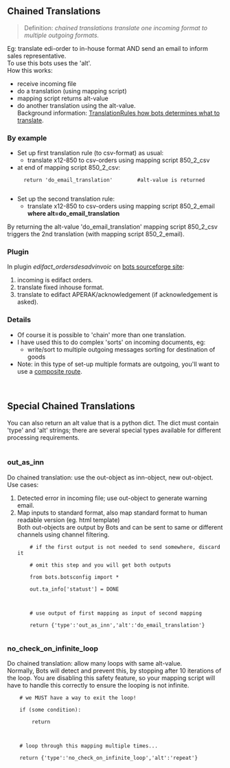 ## Chained Translations ##

> Definition: _chained translations translate one incoming format to multiple outgoing formats._

Eg: translate edi-order to in-house format AND send an email to inform sales representative.<br>
To use this bots uses the 'alt'.<br>
How this works:<br>
<ul><li>receive incoming file<br>
</li><li>do a translation (using mapping script)<br>
</li><li>mapping script returns alt-value<br>
</li><li>do another translation using the alt-value.<br>
Background information: <a href='.md'>TranslationRules how bots determines what to translate</a>.</li></ul>

<h3>By example</h3>

<ul><li>Set up first translation rule (to csv-format) as usual:<br>
<ul><li>translate x12-850 to csv-orders using mapping script 850_2_csv<br>
</li></ul></li><li>at end of mapping script 850_2_csv:<br>
<pre><code>  return 'do_email_translation'        #alt-value is returned<br>
</code></pre>
</li><li>Set up the second translation rule:<br>
<ul><li>translate x12-850 to csv-orders using mapping script 850_2_email <b>where alt=do_email_translation</b></li></ul></li></ul>

By returning the alt-value 'do_email_translation' mapping script 850_2_csv triggers the 2nd translation (with mapping script 850_2_email).<br>

<h3>Plugin</h3>
In plugin <i>edifact_ordersdesadvinvoic</i> on <a href='http://sourceforge.net/projects/bots/files/plugins/'>bots sourceforge site</a>:<br>
<ol><li>incoming is edifact orders.<br>
</li><li>translate fixed inhouse format.<br>
</li><li>translate to edifact APERAK/acknowledgement (if acknowledgement is asked).</li></ol>

<h3>Details</h3>
<ul><li>Of course it is possible to 'chain' more than one translation.<br>
</li><li>I have used this to do complex 'sorts' on incoming documents, eg:<br>
<ul><li>write/sort to multiple outgoing messages sorting for destination of goods<br>
</li></ul></li><li>Note: in this type of set-up multiple formats are outgoing, you'll want to use a <a href='RoutesComposite.md'>composite route</a>.</li></ul>

<br>
<h2>Special Chained Translations</h2>
You can also return an alt value that is a python dict. The dict must contain 'type' and 'alt' strings; there are several special types available for different processing requirements.<br>
<br>
<h3>out_as_inn</h3>
Do chained translation: use the out-object as inn-object, new out-object.<br>
Use cases:<br>
<ol><li>Detected error in incoming file; use out-object to generate warning email.<br>
</li><li>Map inputs to standard format, also map standard format to human readable version (eg. html template)<br>
Both out-objects are output by Bots and can be sent to same or different channels using channel filtering.<br>
<pre><code>    # if the first output is not needed to send somewhere, discard it<br>
    # omit this step and you will get both outputs<br>
    from bots.botsconfig import *<br>
    out.ta_info['statust'] = DONE<br>
<br>
    # use output of first mapping as input of second mapping<br>
    return {'type':'out_as_inn','alt':'do_email_translation'}<br>
</code></pre></li></ol>

<h3>no_check_on_infinite_loop</h3>
Do chained translation: allow many loops with same alt-value. <br>
Normally, Bots will detect and prevent this, by stopping after 10 iterations of the loop. You are disabling this safety feature, so your mapping script will have to handle this correctly to ensure the looping is not infinite.<br>
<pre><code>    # we MUST have a way to exit the loop!<br>
    if (some condition):<br>
        return<br>
<br>
    # loop through this mapping multiple times...<br>
    return {'type':'no_check_on_infinite_loop','alt':'repeat'}<br>
</code></pre>